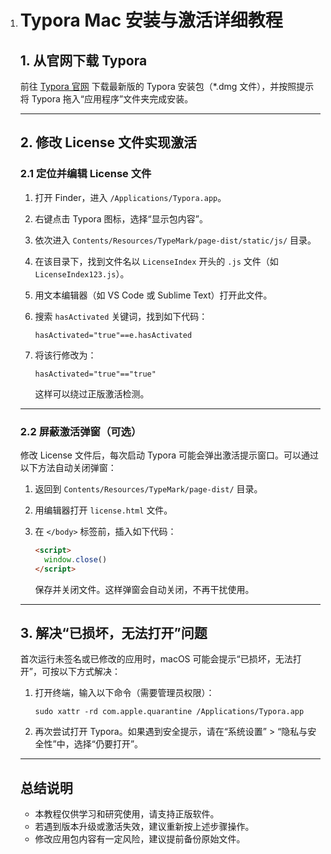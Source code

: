 1. # Typora Mac 安装与激活详细教程

   ## 1. 从官网下载 Typora

   前往 [Typora 官网](https://typora.io/) 下载最新版的 Typora 安装包（*.dmg 文件），并按照提示将 Typora 拖入“应用程序”文件夹完成安装。

   ---

   ## 2. 修改 License 文件实现激活

   ### 2.1 定位并编辑 License 文件

   1. 打开 Finder，进入 `/Applications/Typora.app`。
   2. 右键点击 Typora 图标，选择“显示包内容”。
   3. 依次进入 `Contents/Resources/TypeMark/page-dist/static/js/` 目录。
   4. 在该目录下，找到文件名以 `LicenseIndex` 开头的 `.js` 文件（如 `LicenseIndex123.js`）。
   5. 用文本编辑器（如 VS Code 或 Sublime Text）打开此文件。
   6. 搜索 `hasActivated` 关键词，找到如下代码：

      ```
      hasActivated="true"==e.hasActivated
      ```

   7. 将该行修改为：

      ```
      hasActivated="true"=="true"
      ```

      这样可以绕过正版激活检测。

   ---

   ### 2.2 屏蔽激活弹窗（可选）

   修改 License 文件后，每次启动 Typora 可能会弹出激活提示窗口。可以通过以下方法自动关闭弹窗：

   1. 返回到 `Contents/Resources/TypeMark/page-dist/` 目录。
   2. 用编辑器打开 `license.html` 文件。
   3. 在 `</body>` 标签前，插入如下代码：

      ```html
      <script>
        window.close()
      </script>
      ```

      保存并关闭文件。这样弹窗会自动关闭，不再干扰使用。

   ---

   ## 3. 解决“已损坏，无法打开”问题

   首次运行未签名或已修改的应用时，macOS 可能会提示“已损坏，无法打开”，可按以下方式解决：

   1. 打开终端，输入以下命令（需要管理员权限）：

      ```
      sudo xattr -rd com.apple.quarantine /Applications/Typora.app
      ```

   2. 再次尝试打开 Typora。如果遇到安全提示，请在“系统设置” > “隐私与安全性”中，选择“仍要打开”。

   ---

   ## 总结说明

   - 本教程仅供学习和研究使用，请支持正版软件。
   - 若遇到版本升级或激活失效，建议重新按上述步骤操作。
   - 修改应用包内容有一定风险，建议提前备份原始文件。

   